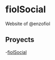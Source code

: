 # fiolSocial

Website of @enzofiol

## Proyects

-[fiolSocial](https://enzos3.github.io/enzofiol/fiolSocial)
